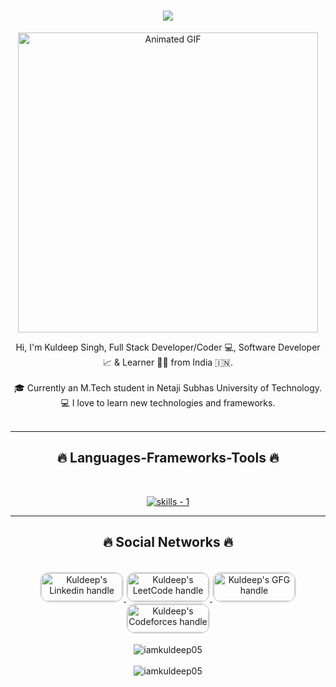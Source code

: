 
<!-- introduction -->
<h1 align="center">
  <a href="https://git.io/typing-svg">
    <img src="https://readme-typing-svg.herokuapp.com/?lines=Hi+There!+👋;+Myself+Kuldeep+Singh!;&center=true&size=30">
  </a>
</h1>


<p align="center">
  <img src="https://user-images.githubusercontent.com/74038190/212750147-854a394f-fee9-4080-9770-78a4b7ece53f.gif" alt="Animated GIF" width="480" height="auto" style="max-width: 100%; height: auto;"/>
</p>



<!-- about me -->
<p align="center">
  Hi, I'm Kuldeep Singh, Full Stack Developer/Coder 💻, Software Developer 📈 & Learner 👨‍💻  from India 🇮🇳.
  <br />
  <br />
  🎓 Currently an M.Tech student in Netaji Subhas University of Technology.
  <br />
  💻 I love to learn new technologies and frameworks.
  <br />
  <br />
</p>

<hr />
<!-- skills -->
<h2 align="center">🔥 Languages-Frameworks-Tools 🔥</h2>
<br />
<p align="center">
  <a href="https://skillicons.dev">
      <!-- first row -->
      <picture>
          <source media="(prefers-color-scheme: dark)" srcset="https://skillicons.dev/icons?i=react%2Cjavascript%2Chtml%2Ccss%2Cvscode%2Cc%2Ccpp%2Cmysql%2Cpython%2Cnodejs%2Cmachinelearning&theme=dark" />
          <source media="(prefers-color-scheme: light), (prefers-color-scheme: no-preference)" srcset="https://skillicons.dev/icons?i=react%2Cjavascript%2Chtml%2Ccss%2Cvscode%2Cc%2Ccpp%2Cmysql%2Cpython%2Cnodejs%2Cmachinelearning&theme=light" />
          <img src="https://skillicons.dev/icons?i=react%2Cjavascript%2Chtml%2Ccss%2Cvscode%2Cc%2Ccpp%2Cmysql%2Cpython%2Cnodejs%2Cmachinelearning&theme=light" alt="skills - 1" />
      </picture>
  </a>
</p>
<hr />
<!-- skills -->
<h2 align="center">🔥 Social Networks 🔥</h2>
<br />
<div align="center">
  <a href="https://linkedin.com/in/kuldeep-singh-39704316b/" target="_blank">
    <img src="https://oyepriyansh.pages.dev/assets/github/readme/linkedin.svg" alt="Kuldeep's Linkedin handle" title="Linkedin" style="width: 130px; height: 45px; border-radius: 15px; border: 2px solid #ddd;"/>
  </a> 
  <a href="https://leetcode.com/iamkuldeep" target="_blank">
    <img src="https://leetcode.com/static/images/LeetCode_Sharing.png" alt="Kuldeep's LeetCode handle" title="LeetCode" style="width: 130px; height: 45px; border-radius: 15px; border: 2px solid #ddd;"/>
  </a>
  <a href="https://www.geeksforgeeks.org/user/iamkuldeep/" target="_blank">
    <img src="https://media.geeksforgeeks.org/wp-content/uploads/20210224040124/JSBinCollaborativeJavaScriptDebugging6-300x160.png" alt="Kuldeep's GFG handle" title="GeeksforGeeks" style="width: 130px; height: 45px; border-radius: 15px; border: 2px solid #ddd;"/>
  </a>
  <a href="https://codeforces.com/profile/986893ks" target="_blank">
    <img src="https://codeforces.org/s/37681/images/codeforces-logo.png" alt="Kuldeep's Codeforces handle" title="Codeforces" style="width: 130px; height: 45px; border-radius: 15px; border: 2px solid #ddd;"/>
  </a>
</div>

<br />


<div align="center">
  <img src="https://github-readme-stats.vercel.app/api?username=iamkuldeep05&show_icons=true&locale=en" alt="iamkuldeep05" />
</div>
<br>
<div align="center">
  <img src="https://github-readme-streak-stats.herokuapp.com/?user=iamkuldeep05&theme=dark" alt="iamkuldeep05" />
</div>
